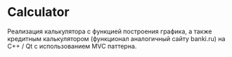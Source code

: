 # Calculator
Реализация калькулятора с функцией построения графика, а также кредитным калькулятором (функционал аналогичный сайту banki.ru) на С++ / Qt с использованием MVC паттерна.
